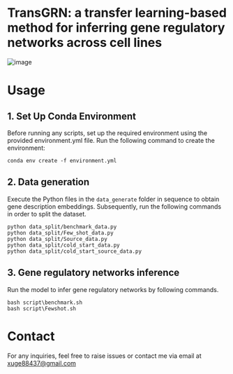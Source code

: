 # TransGRN: a transfer learning-based method for inferring gene regulatory networks across cell lines
![image](https://github.com/Neol-Xu/TransGRN/blob/main/figure/Flowchat.png)
# Usage
## 1. Set Up Conda Environment
Before running any scripts, set up the required environment using the provided environment.yml file. Run the following command to create the environment:
```shell
conda env create -f environment.yml
```
## 2. Data generation
Execute the Python files in the `data_generate` folder in sequence to obtain gene description embeddings. Subsequently, run the following commands in order to split the dataset.
```shell
python data_split/benchmark_data.py
python data_split/Few_shot_data.py
python data_split/Source_data.py
python data_split/cold_start_data.py
python data_split/cold_start_source_data.py
```
## 3. Gene regulatory networks inference
Run the model to infer gene regulatory networks by following commands.
```shell
bash script\benchmark.sh
bash script\Fewshot.sh
```
# Contact
For any inquiries, feel free to raise issues or contact me via email at xuge88437@gmail.com
